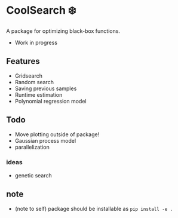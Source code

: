 # CoolSearch ❄️

A package for optimizing black-box functions.

- Work in progress

## Features

- Gridsearch
- Random search
- Saving previous samples
- Runtime estimation
- Polynomial regression model

## Todo

- Move plotting outside of package!
- Gaussian process model
- parallelization

### ideas

- genetic search

## note

- (note to self) package should be installable as `pip install -e .`
